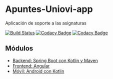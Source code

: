 # Apuntes-Uniovi-app

Aplicación de soporte a las asignaturas

[![Build Status](https://travis-ci.org/igm1990/apuntes-Uniovi-app-backend.svg?branch=master)](https://travis-ci.org/igm1990/apuntes-Uniovi-app-backend)
[![Codacy Badge](https://app.codacy.com/project/badge/Coverage/7d76749f1e9343648daa0b55191f99f1)](https://www.codacy.com/gh/igm1990/apuntes-Uniovi-app-backend/dashboard?utm_source=github.com&utm_medium=referral&utm_content=igm1990/apuntes-Uniovi-app-backend&utm_campaign=Badge_Coverage)
[![Codacy Badge](https://app.codacy.com/project/badge/Grade/7d76749f1e9343648daa0b55191f99f1)](https://www.codacy.com/gh/igm1990/apuntes-Uniovi-app-backend/dashboard?utm_source=github.com&amp;utm_medium=referral&amp;utm_content=igm1990/apuntes-Uniovi-app-backend&amp;utm_campaign=Badge_Grade)

## Módulos

-   [Backend: Spring Boot con Kotlin y Maven](https://github.com/igm1990/apuntes-Uniovi-app-backend)
-   [Frontend: Angular](https://github.com/igm1990/apuntes-Uniovi-app-angular)
-   [Móvil: Android con Kotlin](https://github.com/igm1990/apuntes-Uniovi-app-android)
